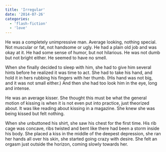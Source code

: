 ```yaml
---
title: 'Irregular'
date: '2014-07-26'
categories:
  - 'flash-fiction'
  - 'love'
---
```


He was a completely unimpressive man. Average looking, nothing special. Not
muscular or fat, not handsome or ugly. He had a plain old job and was okay at
it. He had some sense of humor, but not hilarious. He was not dumb but not
bright either. He seemed to have no smell.

When she finally decided to sleep with him, she had to give him several hints
before he realized it was time to act. She had to take his hand, and hold it in
hers rubbing his fingers with her thumb. (His hand was not big, and it was not
small either.) And then she had too look him in the eye, long and intense.

He was an average kisser. She thought this must be what the general motion of
kissing is when it is not even put into practice, just theorized about. It was
like reading about kissing in a magazine. She knew she was being kissed but felt
nothing.

When she unbuttoned his shirt, she saw his chest for the first time. His rib
cage was concave, ribs twisted and bent like there had been a storm inside his
body. She placed a kiss in the middle of the deepest depression, she ran her
hands all over his skin, she started going crazy with desire. She felt an orgasm
just outside the horizon, coming slowly towards her.
